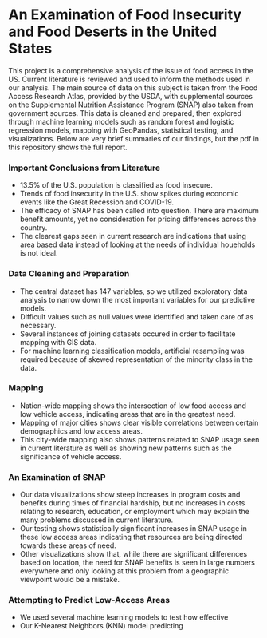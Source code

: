 # An Examination of Food Insecurity and Food Deserts in the United States
This project is a comprehensive analysis of the issue of food access in the US. Current literature is reviewed and used to inform the methods used in our analysis. The main source of data on this subject is taken from the Food Access Research Atlas, provided by the USDA, with supplemental sources on the Supplemental Nutrition Assistance Program (SNAP) also taken from government sources. This data is cleaned and prepared, then explored through machine learning models such as random forest and logistic regression models, mapping with GeoPandas, statistical testing, and visualizations. Below are very brief summaries of our findings, but the pdf in this repository shows the full report.

### Important Conclusions from Literature
- 13.5% of the U.S. population is classified as food insecure.
- Trends of food insecurity in the U.S. show spikes during economic events like the Great Recession and COVID-19.
- The efficacy of SNAP has been called into question. There are maximum benefit amounts, yet no consideration for pricing differences across the country.
- The clearest gaps seen in current research are indications that using area based data instead of looking at the needs of individual houeholds is not ideal.

### Data Cleaning and Preparation
- The central dataset has 147 variables, so we utilized exploratory data analysis to narrow down the most important variables for our predictive models.
- Difficult values such as null values were identified and taken care of as necessary.
- Several instances of joining datasets occured in order to facilitate mapping with GIS data.
- For machine learning classification models, artificial resampling was required because of skewed representation of the minority class in the data.

### Mapping
- Nation-wide mapping shows the intersection of low food access and low vehicle access, indicating areas that are in the greatest need.
- Mapping of major cities shows clear visible correlations between certain demographics and low access areas.
- This city-wide mapping also shows patterns related to SNAP usage seen in current literature as well as showing new patterns such as the significance of vehicle access.

### An Examination of SNAP
- Our data visualizations show steep increases in program costs and benefits during times of financial hardship, but no increases in costs relating to research, education, or employment which may explain the many problems discussed in current literature.
- Our testing shows statistically significant increases in SNAP usage in these low access areas indicating that resources are being directed towards these areas of need.
- Other visualizations show that, while there are significant differences based on location, the need for SNAP benefits is seen in large numbers everywhere and only looking at this problem from a geographic viewpoint would be a mistake.
  
### Attempting to Predict Low-Access Areas
- We used several machine learning models to test how effective 
- Our K-Nearest Neighbors (KNN) model predicting

